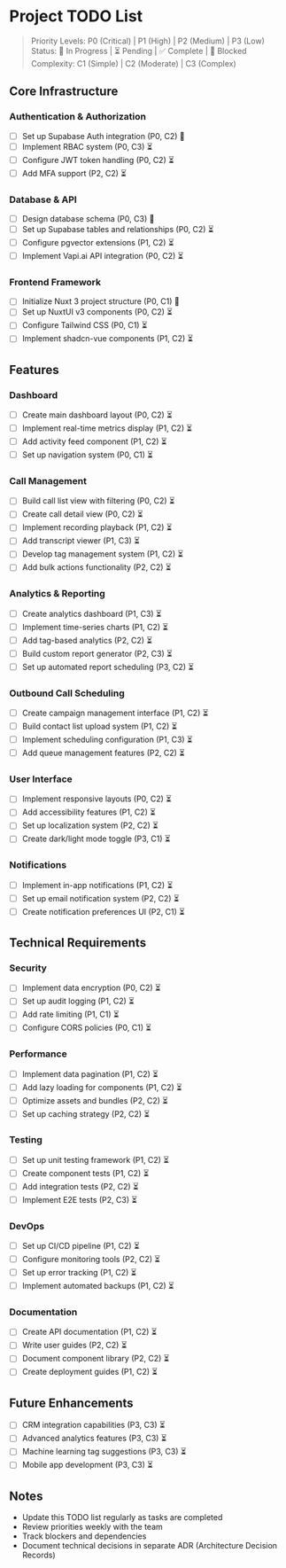 
# Project TODO List

> Priority Levels: P0 (Critical) | P1 (High) | P2 (Medium) | P3 (Low)
> Status: 🔄 In Progress | ⏳ Pending | ✅ Complete | 🛑 Blocked
> Complexity: C1 (Simple) | C2 (Moderate) | C3 (Complex)

## Core Infrastructure

### Authentication & Authorization
- [ ] Set up Supabase Auth integration (P0, C2) 🔄
- [ ] Implement RBAC system (P0, C3) ⏳
- [ ] Configure JWT token handling (P0, C2) ⏳
- [ ] Add MFA support (P2, C2) ⏳

### Database & API
- [ ] Design database schema (P0, C3) 🔄
- [ ] Set up Supabase tables and relationships (P0, C2) ⏳
- [ ] Configure pgvector extensions (P1, C2) ⏳
- [ ] Implement Vapi.ai API integration (P0, C2) ⏳

### Frontend Framework
- [ ] Initialize Nuxt 3 project structure (P0, C1) 🔄
- [ ] Set up NuxtUI v3 components (P0, C2) ⏳
- [ ] Configure Tailwind CSS (P0, C1) ⏳
- [ ] Implement shadcn-vue components (P1, C2) ⏳

## Features

### Dashboard
- [ ] Create main dashboard layout (P0, C2) ⏳
- [ ] Implement real-time metrics display (P1, C2) ⏳
- [ ] Add activity feed component (P1, C2) ⏳
- [ ] Set up navigation system (P0, C1) ⏳

### Call Management
- [ ] Build call list view with filtering (P0, C2) ⏳
- [ ] Create call detail view (P0, C2) ⏳
- [ ] Implement recording playback (P1, C2) ⏳
- [ ] Add transcript viewer (P1, C3) ⏳
- [ ] Develop tag management system (P1, C2) ⏳
- [ ] Add bulk actions functionality (P2, C2) ⏳

### Analytics & Reporting
- [ ] Create analytics dashboard (P1, C3) ⏳
- [ ] Implement time-series charts (P1, C2) ⏳
- [ ] Add tag-based analytics (P2, C2) ⏳
- [ ] Build custom report generator (P2, C3) ⏳
- [ ] Set up automated report scheduling (P3, C2) ⏳

### Outbound Call Scheduling
- [ ] Create campaign management interface (P1, C2) ⏳
- [ ] Build contact list upload system (P1, C2) ⏳
- [ ] Implement scheduling configuration (P1, C3) ⏳
- [ ] Add queue management features (P2, C2) ⏳

### User Interface
- [ ] Implement responsive layouts (P0, C2) ⏳
- [ ] Add accessibility features (P1, C2) ⏳
- [ ] Set up localization system (P2, C2) ⏳
- [ ] Create dark/light mode toggle (P3, C1) ⏳

### Notifications
- [ ] Implement in-app notifications (P1, C2) ⏳
- [ ] Set up email notification system (P2, C2) ⏳
- [ ] Create notification preferences UI (P2, C1) ⏳

## Technical Requirements

### Security
- [ ] Implement data encryption (P0, C2) ⏳
- [ ] Set up audit logging (P1, C2) ⏳
- [ ] Add rate limiting (P1, C1) ⏳
- [ ] Configure CORS policies (P0, C1) ⏳

### Performance
- [ ] Implement data pagination (P1, C2) ⏳
- [ ] Add lazy loading for components (P1, C2) ⏳
- [ ] Optimize assets and bundles (P2, C2) ⏳
- [ ] Set up caching strategy (P2, C2) ⏳

### Testing
- [ ] Set up unit testing framework (P1, C2) ⏳
- [ ] Create component tests (P1, C2) ⏳
- [ ] Add integration tests (P2, C2) ⏳
- [ ] Implement E2E tests (P2, C3) ⏳

### DevOps
- [ ] Set up CI/CD pipeline (P1, C2) ⏳
- [ ] Configure monitoring tools (P2, C2) ⏳
- [ ] Set up error tracking (P1, C2) ⏳
- [ ] Implement automated backups (P1, C2) ⏳

### Documentation
- [ ] Create API documentation (P1, C2) ⏳
- [ ] Write user guides (P2, C2) ⏳
- [ ] Document component library (P2, C2) ⏳
- [ ] Create deployment guides (P1, C2) ⏳

## Future Enhancements
- [ ] CRM integration capabilities (P3, C3) ⏳
- [ ] Advanced analytics features (P3, C3) ⏳
- [ ] Machine learning tag suggestions (P3, C3) ⏳
- [ ] Mobile app development (P3, C3) ⏳

## Notes
- Update this TODO list regularly as tasks are completed
- Review priorities weekly with the team
- Track blockers and dependencies
- Document technical decisions in separate ADR (Architecture Decision Records)